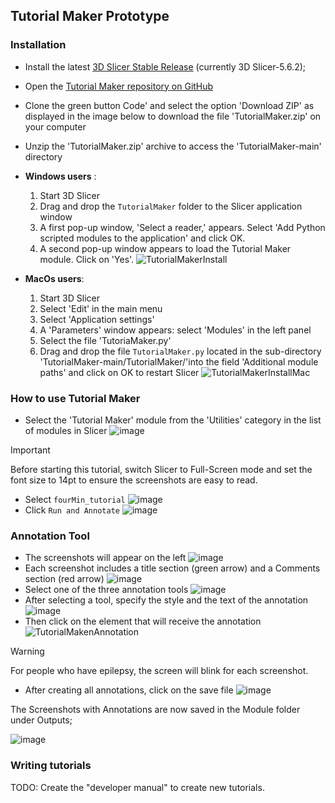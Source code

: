 ## Tutorial Maker Prototype

### Installation

- Install the latest [3D Slicer Stable Release](https://download.slicer.org/) (currently 3D Slicer-5.6.2);
- Open the [Tutorial Maker repository on GitHub](https://github.com/SlicerLatinAmerica/TutorialMaker)
- Clone the green button Code' and select the option 'Download ZIP' as displayed in the image below to download the file 'TutorialMaker.zip' on your computer
- Unzip the 'TutorialMaker.zip' archive to access the 'TutorialMaker-main' directory
- **Windows users** :
  1. Start 3D Slicer
  2. Drag and drop the `TutorialMaker` folder to the Slicer application window
  3. A first pop-up window, 'Select a reader,' appears. Select 'Add Python scripted modules to the application' and click OK.
  4. A second pop-up window appears to load the Tutorial Maker module. Click on 'Yes'.
![TutorialMakerInstall](https://github.com/SlicerLatinAmerica/TutorialMaker/assets/28208639/17ffda20-ee58-4e52-91c8-755655725d83)

- **MacOs users**:
   1. Start 3D Slicer
   2. Select 'Edit' in the main menu
   3. Select 'Application settings'
   4. A 'Parameters' window appears: select 'Modules' in the left panel
   5. Select the file 'TutoriaMaker.py' 
   6. Drag and drop the file `TutorialMaker.py` located in the sub-directory 'TutorialMaker-main/TutorialMaker/'into the field 'Additional module paths' and click on OK to restart Slicer
![TutorialMakerInstallMac](https://github.com/SlicerLatinAmerica/TutorialMaker/assets/28208639/1aad7764-0eb6-4f2e-8a5e-ba46c3cf373d)


### How to use Tutorial Maker

- Select the 'Tutorial Maker' module from the 'Utilities' category in the list of modules in Slicer
![image](https://github.com/user-attachments/assets/881e77de-1778-445f-9d12-9ff7ed685a1c)
> [!IMPORTANT]
> Before starting this tutorial, switch Slicer to Full-Screen mode and set the font size to 14pt to ensure the screenshots are easy to read.
- Select `fourMin_tutorial`
![image](https://github.com/user-attachments/assets/1e15971b-eb7e-4a72-8ba4-d8f5a9aabdad)
- Click `Run and Annotate`
![image](https://github.com/user-attachments/assets/a9fed061-e0c1-474f-8678-d992efeeecc9)


### Annotation Tool

- The screenshots will appear on the left
![image](https://github.com/user-attachments/assets/bea6fe9f-6a0e-41ca-ae0f-7cde252b46d7)
- Each screenshot includes a title section (green arrow) and a Comments section (red arrow)
![image](https://github.com/user-attachments/assets/3023d6cd-3fcb-41a1-9a51-8f4b66d5e7f2)
- Select one of the three annotation tools
![image](https://github.com/user-attachments/assets/61e8f816-1c7c-4b7c-813c-257338de0c6d)
- After selecting a tool, specify the style and the text of the annotation
![image](https://github.com/user-attachments/assets/0dfcace2-cacb-4c09-8f5e-d01bbadbc82f)
- Then click on the element that will receive the annotation
![TutorialMakenAnnotation](https://github.com/SlicerLatinAmerica/TutorialMaker/assets/28208639/49ef485f-c880-4a96-b4b5-75304752e5dc)

> [!WARNING]
> For people who have epilepsy, the screen will blink for each screenshot.

- After creating all annotations, click on the save file
![image](https://github.com/user-attachments/assets/1bdd56ad-2817-4981-a6a3-1e8fac2f728d)
<!--
> [!WARNING]
> For people who have epilepsy, don't run the translation. The screen will blink for each screenshot.

- And then click on the "Test Translation" button
![image](https://github.com/SlicerLatinAmerica/TutorialMaker/assets/28208639/dae305bc-3fd1-4a7a-87b4-6e724037e728)
-->
The Screenshots with Annotations are now saved in the Module folder under Outputs;

![image](https://github.com/SlicerLatinAmerica/TutorialMaker/assets/28208639/3a5feeb0-b7a3-41c8-923f-77239f5331c8)

### Writing tutorials
TODO: Create the "developer manual" to create new tutorials.
